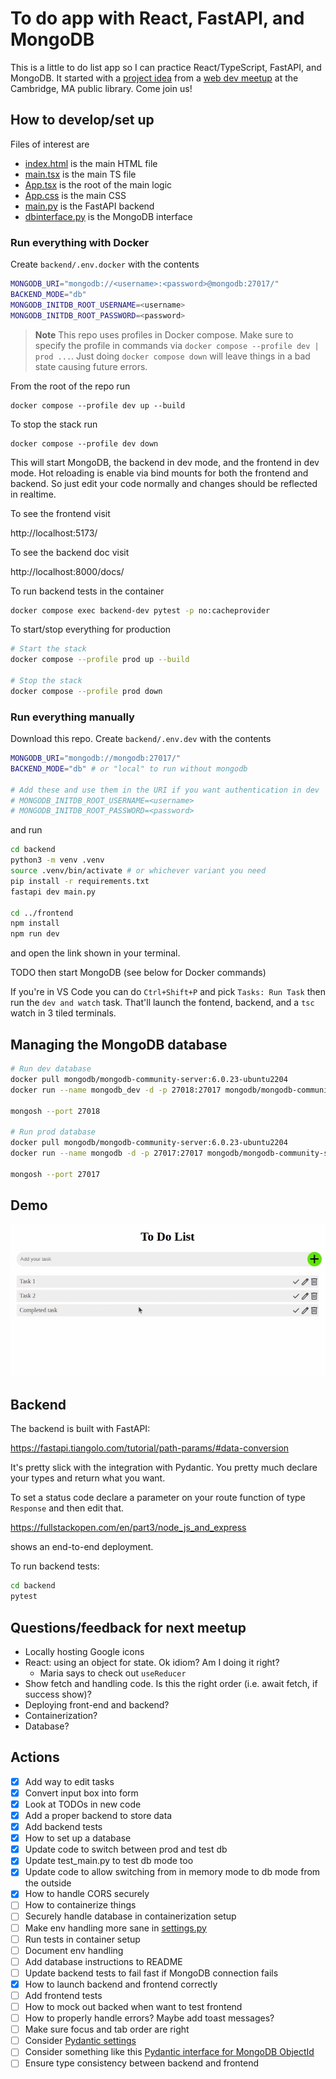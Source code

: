 # To do app with React, FastAPI, and MongoDB

This is a little to do list app so I can practice React/TypeScript, FastAPI, and MongoDB. It started with a [project idea](https://cambridge-dev.com/program/317) from a [web dev meetup](https://www.meetup.com/boston-web-dev-class/) at the Cambridge, MA public library. Come join us!

## How to develop/set up

Files of interest are

* [index.html](./frontend/index.html) is the main HTML file
* [main.tsx](./frontend/src/main.tsx) is the main TS file
* [App.tsx](./frontend/src/App.tsx) is the root of the main logic
* [App.css](./frontend/src/App.css) is the main CSS
* [main.py](./backend/main.py) is the FastAPI backend
* [dbinterface.py](./backend/dbinterface.py) is the MongoDB interface

### Run everything with Docker

Create `backend/.env.docker` with the contents

```bash
MONGODB_URI="mongodb://<username>:<password>@mongodb:27017/"
BACKEND_MODE="db"
MONGODB_INITDB_ROOT_USERNAME=<username>
MONGODB_INITDB_ROOT_PASSWORD=<password>
```

> **Note** This repo uses profiles in Docker compose. Make sure to specify the profile in commands via `docker compose --profile dev | prod ...`. Just doing `docker compose down` will leave things in a bad state causing future errors.

From the root of the repo run

```
docker compose --profile dev up --build
```

To stop the stack run

```
docker compose --profile dev down
```

This will start MongoDB, the backend in dev mode, and the frontend in dev mode. Hot reloading is enable via bind mounts for both the frontend and backend. So just edit your code normally and changes should be reflected in realtime.

To see the frontend visit

http://localhost:5173/

To see the backend doc visit

http://localhost:8000/docs/

To run backend tests in the container

```bash
docker compose exec backend-dev pytest -p no:cacheprovider
```

To start/stop everything for production

```bash
# Start the stack
docker compose --profile prod up --build

# Stop the stack
docker compose --profile prod down
```

### Run everything manually

Download this repo. Create `backend/.env.dev` with the contents

```bash
MONGODB_URI="mongodb://mongodb:27017/"
BACKEND_MODE="db" # or "local" to run without mongodb

# Add these and use them in the URI if you want authentication in dev
# MONGODB_INITDB_ROOT_USERNAME=<username>
# MONGODB_INITDB_ROOT_PASSWORD=<password>
```

and run

```bash
cd backend
python3 -m venv .venv
source .venv/bin/activate # or whichever variant you need
pip install -r requirements.txt
fastapi dev main.py

cd ../frontend
npm install
npm run dev
```
and open the link shown in your terminal.

TODO then start MongoDB (see below for Docker commands)

If you're in VS Code you can do `Ctrl+Shift+P` and pick `Tasks: Run Task` then run the `dev and watch` task. That'll launch the fontend, backend, and a `tsc` watch in 3 tiled terminals.

## Managing the MongoDB database

```bash
# Run dev database
docker pull mongodb/mongodb-community-server:6.0.23-ubuntu2204
docker run --name mongodb_dev -d -p 27018:27017 mongodb/mongodb-community-server:6.0.23-ubuntu2204

mongosh --port 27018

# Run prod database
docker pull mongodb/mongodb-community-server:6.0.23-ubuntu2204
docker run --name mongodb -d -p 27017:27017 mongodb/mongodb-community-server:6.0.23-ubuntu2204

mongosh --port 27017
```

## Demo

![To do app](./frontend/public/todo-app.gif "To do app")

## Backend

The backend is built with FastAPI:

https://fastapi.tiangolo.com/tutorial/path-params/#data-conversion

It's pretty slick with the integration with Pydantic. You pretty much declare your types and return what you want.

To set a status code declare a parameter on your route function of type `Response` and then edit that.

https://fullstackopen.com/en/part3/node_js_and_express

shows an end-to-end deployment.

To run backend tests:

```bash
cd backend
pytest
```

## Questions/feedback for next meetup

- Locally hosting Google icons
- React: using an object for state. Ok idiom? Am I doing it right?
  - Maria says to check out `useReducer`
- Show fetch and handling code. Is this the right order (i.e. await fetch, if success show)?
- Deploying front-end and backend?
- Containerization?
- Database?

## Actions
- [x] Add way to edit tasks
- [x] Convert input box into form
- [x] Look at TODOs in new code
- [x] Add a proper backend to store data
- [x] Add backend tests
- [x] How to set up a database
- [x] Update code to switch between prod and test db
- [x] Update test_main.py to test db mode too
- [x] Update code to allow switching from in memory mode to db mode from the outside
- [x] How to handle CORS securely
- [ ] How to containerize things
- [ ] Securely handle database in containerization setup
- [ ] Make env handling more sane in [settings.py](./backend/settings.py)
- [ ] Run tests in container setup
- [ ] Document env handling
- [ ] Add database instructions to README
- [ ] Update backend tests to fail fast if MongoDB connection fails
- [x] How to launch backend and frontend correctly
- [ ] Add frontend tests
- [ ] How to mock out backed when want to test frontend
- [ ] How to properly handle errors? Maybe add toast messages?
- [ ] Make sure focus and tab order are right
- [ ] Consider [Pydantic settings](https://docs.pydantic.dev/latest/concepts/pydantic_settings/#dotenv-env-support)
- [ ] Consider something like this [Pydantic interface for MongoDB ObjectId](https://www.mongodb.com/developer/languages/python/python-quickstart-fastapi/)
- [ ] Ensure type consistency between backend and frontend
